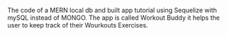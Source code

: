 The code of a MERN local db and built app tutorial using Sequelize with mySQL instead of MONGO. 
The app is called Workout Buddy it helps the user to keep track of their Wourkouts Exercises.
